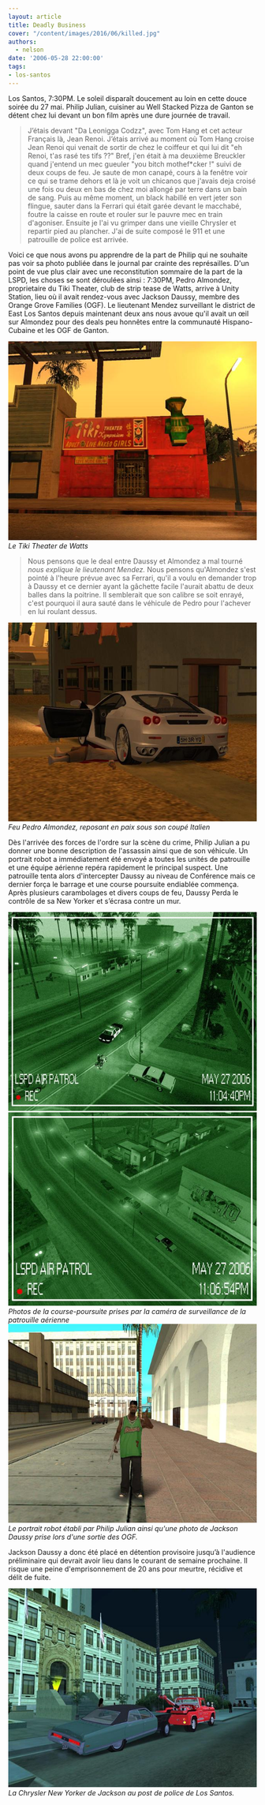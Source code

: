 ```yaml
---
layout: article
title: Deadly Business
cover: "/content/images/2016/06/killed.jpg"
authors:
  - nelson
date: '2006-05-28 22:00:00'
tags:
- los-santos
---
```


Los Santos, 7:30PM. Le soleil disparaît doucement au loin en cette douce soirée du 27 mai. Philip Julian, cuisiner au Well Stacked Pizza de Ganton se détent chez lui devant un bon film après une dure journée de travail.

> J’étais devant "Da Leonigga Codzz", avec Tom Hang et cet acteur Français là, Jean Renoi. J’étais arrivé au moment où Tom Hang croise Jean Renoi qui venait de sortir de chez le coiffeur et qui lui dit "eh Renoi, t'as rasé tes tifs ??" Bref, j'en était à ma deuxième Breuckler quand j'entend un mec gueuler "you bitch mothef\*cker !" suivi de deux coups de feu. Je saute de mon canapé, cours à la fenêtre voir ce qui se trame dehors et là je voit un chicanos que j'avais deja croisé une fois ou deux en bas de chez moi allongé par terre dans un bain de sang. Puis au même moment, un black habillé en vert jeter son flingue, sauter dans la Ferrari qui était garée devant le macchabé, foutre la caisse en route et rouler sur le pauvre mec en train d'agoniser. Ensuite je l'ai vu grimper dans une vieille Chrysler et repartir pied au plancher. J'ai de suite composé le 911 et une patrouille de police est arrivée.

Voici ce que nous avons pu apprendre de la part de Philip qui ne souhaite pas voir sa photo publiée dans le journal par crainte des représailles. D'un point de vue plus clair avec une reconstitution sommaire de la part de la LSPD, les choses se sont déroulées ainsi : 7:30PM, Pedro Almondez, proprietaire du Tiki Theater, club de strip tease de Watts, arrive à Unity Station, lieu où il avait rendez-vous avec Jackson Daussy, membre des Orange Grove Families (OGF). Le lieutenant Mendez surveillant le district de East Los Santos depuis maintenant deux ans nous avoue qu'il avait un œil sur Almondez pour des deals peu honnêtes entre la communauté Hispano-Cubaine et les OGF de Ganton.

![Le Tiki Theater de Watts](/content/images/2005/01/tikiyo.jpg)
_Le Tiki Theater de Watts_

> Nous pensons que le deal entre Daussy et Almondez a mal tourné _nous explique le lieutenant Mendez._ Nous pensons qu'Almondez s'est pointé à l'heure prévue avec sa Ferrari, qu'il a voulu en demander trop à Daussy et ce dernier ayant la gâchette facile l'aurait abattu de deux balles dans la poitrine. Il semblerait que son calibre se soit enrayé, c'est pourquoi il aura sauté dans le véhicule de Pedro pour l'achever en lui roulant dessus.

![Feu Pedro Almondez, reposant en paix sous son coupé Italien](/content/images/2005/01/killed.jpg)
_Feu Pedro Almondez, reposant en paix sous son coupé Italien_

Dès l'arrivée des forces de l'ordre sur la scène du crime, Philip Julian a pu donner une bonne description de l'assassin ainsi que de son véhicule. Un portrait robot a immédiatement été envoyé a toutes les unités de patrouille et une équipe aérienne repéra rapidement le principal suspect. Une patrouille tenta alors d'intercepter Daussy au niveau de Conférence mais ce dernier força le barrage et une course poursuite endiablée commença. Après plusieurs carambolages et divers coups de feu, Daussy Perda le contrôle de sa New Yorker et s’écrasa contre un mur.

![](/content/images/2005/01/helicam1.jpg)
![Photos de la course-poursuite prises par la caméra de surveillance de la patrouille aérienne](/content/images/2005/01/helicam2.jpg)
_Photos de la course-poursuite prises par la caméra de surveillance de la patrouille aérienne_[](/content/images/2005/01/portraitrobot.jpg)
![Le portrait robot établi par Philip Julian ainsi qu'une photo de Jackson Daussy prise lors d'une sortie des OGF.](/content/images/2005/01/photosmile.jpg)
_Le portrait robot établi par Philip Julian ainsi qu'une photo de Jackson Daussy prise lors d'une sortie des OGF._

Jackson Daussy a donc été placé en détention provisoire jusqu’à l'audience préliminaire qui devrait avoir lieu dans le courant de semaine prochaine. Il risque une peine d'emprisonnement de 20 ans pour meurtre, récidive et délit de fuite.

![La Chrysler New Yorker de Jackson au post de police de Los Santos.](/content/images/2005/01/towtr.jpg)
_La Chrysler New Yorker de Jackson au post de police de Los Santos._